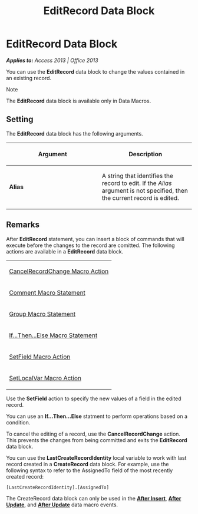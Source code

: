 ﻿---
title: EditRecord Data Block
TOCTitle: EditRecord Data Block
ms:assetid: fe9f55eb-d7ed-1914-65a9-fa2fcb332b98
ms:mtpsurl: https://msdn.microsoft.com/en-us/library/Ff837277(v=office.15)
ms:contentKeyID: 48548940
ms.date: 09/18/2015
mtps_version: v=office.15
---

# EditRecord Data Block


_**Applies to:** Access 2013 | Office 2013_

You can use the **EditRecord** data block to change the values contained in an existing record.


> [!NOTE]
> <P>The <STRONG>EditRecord</STRONG> data block is available only in Data Macros.</P>



## Setting

The **EditRecord** data block has the following arguments.

<table>
<colgroup>
<col style="width: 50%" />
<col style="width: 50%" />
</colgroup>
<thead>
<tr class="header">
<th><p>Argument</p></th>
<th><p>Description</p></th>
</tr>
</thead>
<tbody>
<tr class="odd">
<td><p><strong>Alias</strong></p></td>
<td><p>A string that identifies the record to edit. If the <em>Alias</em> argument is not specified, then the current record is edited.</p></td>
</tr>
</tbody>
</table>


## Remarks

After **EditRecord** statement, you can insert a block of commands that will execute before the changes to the record are comitted. The following actions are available in a **EditRecord** data block.

<table>
<colgroup>
<col style="width: 100%" />
</colgroup>
<tbody>
<tr class="odd">
<td><p><a href="cancelrecordchange-macro-action.md">CancelRecordChange Macro Action</a></p></td>
</tr>
<tr class="even">
<td><p><a href="comment-macro-statement.md">Comment Macro Statement</a></p></td>
</tr>
<tr class="odd">
<td><p><a href="group-macro-statement.md">Group Macro Statement</a></p></td>
</tr>
<tr class="even">
<td><p><a href="if-then-else-macro-block.md">If...Then...Else Macro Statement</a></p></td>
</tr>
<tr class="odd">
<td><p><a href="setfield-macro-action.md">SetField Macro Action</a></p></td>
</tr>
<tr class="even">
<td><p><a href="setlocalvar-macro-action.md">SetLocalVar Macro Action</a></p></td>
</tr>
</tbody>
</table>


Use the **SetField** action to specify the new values of a field in the edited record.

You can use an **If...Then...Else** statment to perform operations based on a condition.

To cancel the editing of a record, use the **CancelRecordChange** action. This prevents the changes from being committed and exits the **EditRecord** data block.

You can use the **LastCreateRecordIdentity** local variable to work with last record created in a **CreateRecord** data block. For example, use the following syntax to refer to the AssignedTo field of the most recently created record:

    [LastCreateRecordIdentity].[AssignedTo]

The CreateRecord data block can only be used in the **[After Insert](after-insert-macro-event.md)**, **[After Update](after-update-macro-event.md)**, and **[After Update](after-update-macro-event.md)** data macro events.

